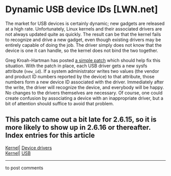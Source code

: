 # Dynamic USB device IDs [LWN.net]

The market for USB devices is certainly dynamic; new gadgets are released at a high rate. Unfortunately, Linux kernels and their associated drivers are not always updated quite as quickly. The result can be that the kernel fails to recognize and drive a new gadget, even though existing drivers may be entirely capable of doing the job. The driver simply does not know that the device is one it can handle, so the kernel does not bind the two together. 

Greg Kroah-Hartman has posted [a simple patch](http://lwn.net/Articles/160785/) which should help fix this situation. With the patch in place, each USB driver gets a new sysfs attribute (`new_id`). If a system administrator writes two values (the vendor and product ID numbers reported by the device) to that attribute, those numbers form a new device ID associated with the driver. Immediately after the write, the driver will recognize the device, and everybody will be happy. No changes to the drivers themselves are necessary. Of course, one could create confusion by associating a device with an inappropriate driver, but a bit of attention should suffice to avoid that problem. 

This patch came out a bit late for 2.6.15, so it is more likely to show up in 2.6.16 or thereafter.  
Index entries for this article  
---  
[Kernel](/Kernel/Index)| [Device drivers](/Kernel/Index#Device_drivers)  
[Kernel](/Kernel/Index)| [USB](/Kernel/Index#USB)  
  


* * *

to post comments 
